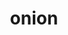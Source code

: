 ---
layout: smileys&emotion
title: onion
emoji: onion
permalink: 🧅.html
image: assets/img/3moji/onion.png
---